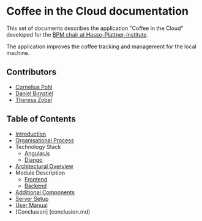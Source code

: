 # Coffee in the Cloud documentation

This set of documents describes the application "Coffee in the Cloud" developed for the [BPM chair at Hasso-Plattner-Institute](https://bpt.hpi.uni-potsdam.de/Public/WebHome).

The application improves the coffee tracking and management for the local machine.


## Contributors

* [Cornelius Pohl](https://github.com/h0rnyc0rny)
* [Daniel Birnstiel](https://github.com/Birne94)
* [Theresa Zobel](https://github.com/threxx)


## Table of Contents

* [Introduction](introduction.md)
* [Organisational Process](organisationalProcess.md)
* Technology Stack
    * [AngularJs](technology/angular.md)
    * [Django](technology/django.md)
* [Architectural Overview](architecture/overview.md)
* Module Description
    * [Frontend](architecture/frontend.md)
    * [Backend](architecture/backend.md)
* [Additional Components](modules/others.md)
* [Server Setup](setup.md)
* [User Manual](user.md)
* [Conclusion] (conclusion.md)
